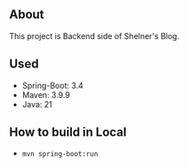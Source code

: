 ## About
This project is Backend side of Shelner's Blog.

## Used
- Spring-Boot: 3.4
- Maven: 3.9.9
- Java: 21

## How to build in Local
- `mvn spring-boot:run`
